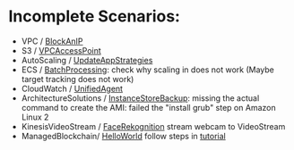# Incomplete Scenarios:

* VPC / [BlockAnIP](VPC/BlockAnIP)
* S3 / [VPCAccessPoint](S3/VPCAccessPoint)
* AutoScaling / [UpdateAppStrategies](AutoScaling/UpdateAppStrategies)
* ECS / [BatchProcessing](ECS/BatchProcessing): check why scaling in does not work (Maybe target tracking does not work)
* CloudWatch / [UnifiedAgent](CloudWatch/UnifiedAgent)
* ArchitectureSolutions / [InstanceStoreBackup](ArchitectureSolutions/InstanceStoreBackup): missing the actual command to create the AMI: failed the "install grub" step on Amazon Linux 2
* KinesisVideoStream / [FaceRekognition](KinesisVideo/FaceRekognition) stream webcam to VideoStream
* ManagedBlockchain/ [HelloWorld](ManagedBlockchain/HelloWorld) follow steps in [tutorial](https://aws.amazon.com/blogs/database/build-and-deploy-an-application-for-hyperledger-fabric-on-amazon-managed-blockchain/)